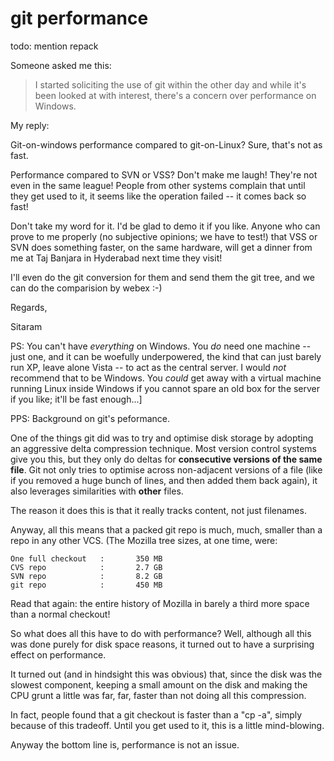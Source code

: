 # git performance

todo: mention repack

Someone asked me this:

> I started soliciting the use of git within <deleted> the other day and while
> it's been looked at with interest, there's a concern over performance on
> Windows.

My reply:

Git-on-windows performance compared to git-on-Linux?  Sure, that's not as
fast.

Performance compared to SVN or VSS?  Don't make me laugh!  They're not even in
the same league!  People from other systems complain that until they get used
to it, it seems like the operation failed -- it comes back so fast!

Don't take my word for it.  I'd be glad to demo it if you like.  Anyone who
can prove to me properly (no subjective opinions; we have to test!) that VSS
or SVN does something faster, on the same hardware, will get a dinner from me
at Taj Banjara in Hyderabad next time they visit!

I'll even do the git conversion for them and send them the git tree, and we
can do the comparision by webex  :-) 

Regards,

Sitaram

PS: You can't have *everything* on Windows.  You *do* need one machine -- just
one, and it can be woefully underpowered, the kind that can just barely run
XP, leave alone Vista -- to act as the central server.  I would *not*
recommend that to be Windows.  You *could* get away with a virtual machine
running Linux inside Windows if you cannot spare an old box for the server if
you like; it'll be fast enough...]

PPS: Background on git's peformance.

One of the things git did was to try and optimise disk storage by adopting an
aggressive delta compression technique.  Most version control systems give you
this, but they only do deltas for **consecutive versions of the same file**.
Git not only tries to optimise across non-adjacent versions of a file (like if
you removed a huge bunch of lines, and then added them back again), it also
leverages similarities with **other** files.

The reason it does this is that it really tracks content, not just filenames.

Anyway, all this means that a packed git repo is much, much, smaller than a
repo in any other VCS.  (The Mozilla tree sizes, at one time, were:

    One full checkout   :       350 MB
    CVS repo            :       2.7 GB
    SVN repo            :       8.2 GB
    git repo            :       450 MB

Read that again: the entire history of Mozilla in barely a third more space
than a normal checkout!

So what does all this have to do with performance?  Well, although all this
was done purely for disk space reasons, it turned out to have a surprising
effect on performance.

It turned out (and in hindsight this was obvious) that, since the disk was the
slowest component, keeping a small amount on the disk and making the CPU grunt
a little was far, far, faster than not doing all this compression.

In fact, people found that a git checkout is faster than a "cp -a", simply
because of this tradeoff.  Until you get used to it, this is a little
mind-blowing.

Anyway the bottom line is, performance is not an issue.

